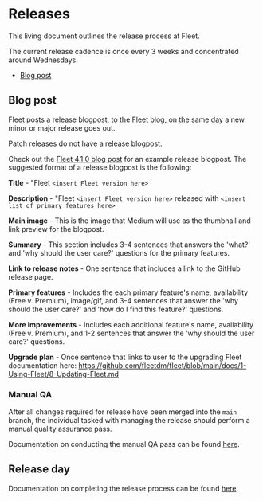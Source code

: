# Releases

This living document outlines the release process at Fleet.

The current release cadence is once every 3 weeks and concentrated around Wednesdays. 

- [Blog post](#release-day)

## Blog post

Fleet posts a release blogpost, to the [Fleet blog](https://blog.fleetdm.com/ ), on the same day a new minor or major release goes out.

Patch releases do not have a release blogpost.

Check out the [Fleet 4.1.0 blog post](https://blog.fleetdm.com/fleet-4-1-0-57dfa25e89c1) for an example release blogpost. The suggested format of a release blogpost is the following:

**Title** - "Fleet `<insert Fleet version here>`

**Description** - "Fleet `<insert Fleet version here>` released with `<insert list of primary features here>`

**Main image** - This is the image that Medium will use as the thumbnail and link preview for the blogpost.

**Summary** - This section includes 3-4 sentences that answers the 'what?' and 'why should the user care?' questions for the primary features.

**Link to release notes** - One sentence that includes a link to the GitHub release page.

**Primary features** - Includes the each primary feature's name, availability (Free v. Premium), image/gif, and 3-4 sentences that answer the 'why should the user care?' and 'how do I find this feature?' questions.

**More improvements** - Includes each additional feature's name, availability (Free v. Premium), and 1-2 sentences that answer the 'why should the user care?' questions.

**Upgrade plan** - Once sentence that links to user to the upgrading Fleet documentation here: https://github.com/fleetdm/fleet/blob/main/docs/1-Using-Fleet/8-Updating-Fleet.md

### Manual QA

After all changes required for release have been merged into the `main` branch, the individual tasked with managing the release should perform a manual quality assurance pass. 

Documentation on conducting the manual QA pass can be found [here](./manual-qa.md). 

## Release day

Documentation on completing the release process can be found [here](../docs/3-Contributing/5-Releasing-Fleet.md).  

<meta name="maintainedBy" value="mike-j-thomas">